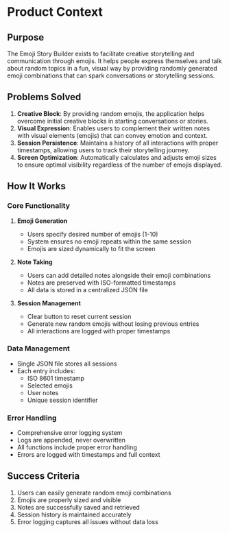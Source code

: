 # Product Context

## Purpose
The Emoji Story Builder exists to facilitate creative storytelling and communication through emojis. It helps people express themselves and talk about random topics in a fun, visual way by providing randomly generated emoji combinations that can spark conversations or storytelling sessions.

## Problems Solved
1. **Creative Block**: By providing random emojis, the application helps overcome initial creative blocks in starting conversations or stories.
2. **Visual Expression**: Enables users to complement their written notes with visual elements (emojis) that can convey emotion and context.
3. **Session Persistence**: Maintains a history of all interactions with proper timestamps, allowing users to track their storytelling journey.
4. **Screen Optimization**: Automatically calculates and adjusts emoji sizes to ensure optimal visibility regardless of the number of emojis displayed.

## How It Works

### Core Functionality
1. **Emoji Generation**
   - Users specify desired number of emojis (1-10)
   - System ensures no emoji repeats within the same session
   - Emojis are sized dynamically to fit the screen

2. **Note Taking**
   - Users can add detailed notes alongside their emoji combinations
   - Notes are preserved with ISO-formatted timestamps
   - All data is stored in a centralized JSON file

3. **Session Management**
   - Clear button to reset current session
   - Generate new random emojis without losing previous entries
   - All interactions are logged with proper timestamps

### Data Management
- Single JSON file stores all sessions
- Each entry includes:
  * ISO 8601 timestamp
  * Selected emojis
  * User notes
  * Unique session identifier

### Error Handling
- Comprehensive error logging system
- Logs are appended, never overwritten
- All functions include proper error handling
- Errors are logged with timestamps and full context

## Success Criteria
1. Users can easily generate random emoji combinations
2. Emojis are properly sized and visible
3. Notes are successfully saved and retrieved
4. Session history is maintained accurately
5. Error logging captures all issues without data loss
